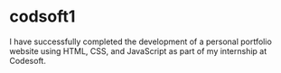 # codsoft1
 I have successfully completed the development of a personal portfolio website using HTML, CSS, and JavaScript as part of my internship at Codesoft.
